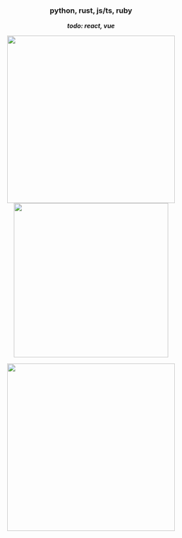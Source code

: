 <h3 align="center">python, rust, js/ts, ruby</h3>
<p align="center"><b><i>todo: react, vue</i></b></p>

<p align="center">
  <img width="380" src="https://github-readme-stats.vercel.app/api/top-langs/?username=wildanrfq&layout=compact&theme=radical&langs_count=10"></img>
  <a href="https://last.fm/user/wildanrfq"><img width="350" src="https://lastfm-recently-played.vercel.app/api?user=wildanrfq&loved=true&count=4"></img></a>
</p>
<p align="center">
  <a href="https://discord.com/users/211756205721255947"><img width="380" src="https://lanyard.cnrad.dev/api/211756205721255947"></img></a>
</p>
